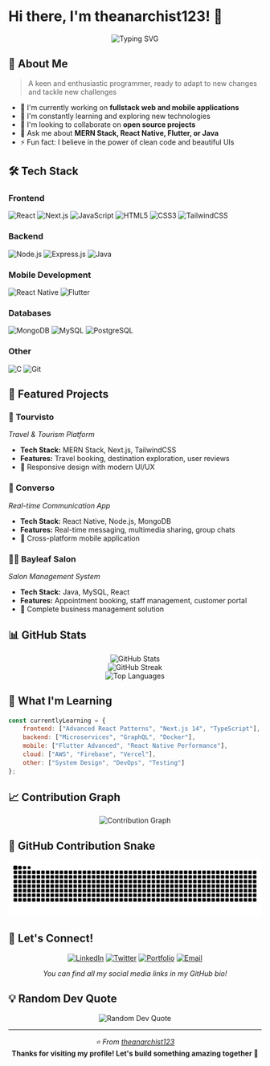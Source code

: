 # Hi there, I'm theanarchist123! 👋

<div align="center">
  <img src="https://readme-typing-svg.herokuapp.com?font=Fira+Code&pause=1000&color=36BCF7&center=true&vCenter=true&width=435&lines=Aspiring+Fullstack+Developer;MERN+Stack+Enthusiast;Mobile+App+Developer;Always+learning+new+things" alt="Typing SVG" />
</div>

## 🚀 About Me

> A keen and enthusiastic programmer, ready to adapt to new changes and tackle new challenges

- 🔭 I'm currently working on **fullstack web and mobile applications**
- 🌱 I'm constantly learning and exploring new technologies
- 👯 I'm looking to collaborate on **open source projects**
- 💬 Ask me about **MERN Stack, React Native, Flutter, or Java**
- ⚡ Fun fact: I believe in the power of clean code and beautiful UIs

## 🛠️ Tech Stack

### Frontend
![React](https://img.shields.io/badge/-React-61DAFB?style=flat-square&logo=react&logoColor=black)
![Next.js](https://img.shields.io/badge/-Next.js-000000?style=flat-square&logo=next.js&logoColor=white)
![JavaScript](https://img.shields.io/badge/-JavaScript-F7DF1E?style=flat-square&logo=javascript&logoColor=black)
![HTML5](https://img.shields.io/badge/-HTML5-E34F26?style=flat-square&logo=html5&logoColor=white)
![CSS3](https://img.shields.io/badge/-CSS3-1572B6?style=flat-square&logo=css3&logoColor=white)
![TailwindCSS](https://img.shields.io/badge/-TailwindCSS-38B2AC?style=flat-square&logo=tailwind-css&logoColor=white)

### Backend
![Node.js](https://img.shields.io/badge/-Node.js-339933?style=flat-square&logo=node.js&logoColor=white)
![Express.js](https://img.shields.io/badge/-Express.js-000000?style=flat-square&logo=express&logoColor=white)
![Java](https://img.shields.io/badge/-Java-007396?style=flat-square&logo=java&logoColor=white)

### Mobile Development
![React Native](https://img.shields.io/badge/-React%20Native-61DAFB?style=flat-square&logo=react&logoColor=black)
![Flutter](https://img.shields.io/badge/-Flutter-02569B?style=flat-square&logo=flutter&logoColor=white)

### Databases
![MongoDB](https://img.shields.io/badge/-MongoDB-47A248?style=flat-square&logo=mongodb&logoColor=white)
![MySQL](https://img.shields.io/badge/-MySQL-4479A1?style=flat-square&logo=mysql&logoColor=white)
![PostgreSQL](https://img.shields.io/badge/-PostgreSQL-336791?style=flat-square&logo=postgresql&logoColor=white)

### Other
![C](https://img.shields.io/badge/-C-A8B9CC?style=flat-square&logo=c&logoColor=black)
![Git](https://img.shields.io/badge/-Git-F05032?style=flat-square&logo=git&logoColor=white)

## 🎯 Featured Projects

### 🏨 Tourvisto
*Travel & Tourism Platform*
- **Tech Stack:** MERN Stack, Next.js, TailwindCSS
- **Features:** Travel booking, destination exploration, user reviews
- 🌟 Responsive design with modern UI/UX

### 💬 Converso
*Real-time Communication App*
- **Tech Stack:** React Native, Node.js, MongoDB
- **Features:** Real-time messaging, multimedia sharing, group chats
- 🌟 Cross-platform mobile application

### 💇‍♀️ Bayleaf Salon
*Salon Management System*
- **Tech Stack:** Java, MySQL, React
- **Features:** Appointment booking, staff management, customer portal
- 🌟 Complete business management solution

## 📊 GitHub Stats

<div align="center">
  <img src="https://github-readme-stats.vercel.app/api?username=theanarchist123&show_icons=true&theme=tokyonight&hide_border=true" alt="GitHub Stats" />
</div>

<div align="center">
  <img src="https://github-readme-streak-stats.herokuapp.com/?user=theanarchist123&theme=tokyonight&hide_border=true" alt="GitHub Streak" />
</div>

<div align="center">
  <img src="https://github-readme-stats.vercel.app/api/top-langs/?username=theanarchist123&layout=compact&theme=tokyonight&hide_border=true" alt="Top Languages" />
</div>

## 🌟 What I'm Learning

```javascript
const currentlyLearning = {
    frontend: ["Advanced React Patterns", "Next.js 14", "TypeScript"],
    backend: ["Microservices", "GraphQL", "Docker"],
    mobile: ["Flutter Advanced", "React Native Performance"],
    cloud: ["AWS", "Firebase", "Vercel"],
    other: ["System Design", "DevOps", "Testing"]
};
```

## 📈 Contribution Graph

<div align="center">
  <img src="https://github-readme-activity-graph.vercel.app/graph?username=theanarchist123&theme=tokyo-night&hide_border=true" alt="Contribution Graph" />
</div>

## 🐍 GitHub Contribution Snake

<div align="center">
  <picture>
    <source media="(prefers-color-scheme: dark)" srcset="https://raw.githubusercontent.com/theanarchist123/theanarchist123/output/github-contribution-grid-snake-dark.svg">
    <source media="(prefers-color-scheme: light)" srcset="https://raw.githubusercontent.com/theanarchist123/theanarchist123/output/github-contribution-grid-snake.svg">
    <img alt="github contribution grid snake animation" src="https://raw.githubusercontent.com/theanarchist123/theanarchist123/output/github-contribution-grid-snake.svg">
  </picture>
</div>

## 🤝 Let's Connect!

<div align="center">
  
[![LinkedIn](https://img.shields.io/badge/-LinkedIn-0077B5?style=for-the-badge&logo=linkedin&logoColor=white)](https://linkedin.com/in/your-profile)
[![Twitter](https://img.shields.io/badge/-Twitter-1DA1F2?style=for-the-badge&logo=twitter&logoColor=white)](https://twitter.com/your-handle)
[![Portfolio](https://img.shields.io/badge/-Portfolio-FF5722?style=for-the-badge&logo=google-chrome&logoColor=white)](https://your-portfolio.com)
[![Email](https://img.shields.io/badge/-Email-D14836?style=for-the-badge&logo=gmail&logoColor=white)](mailto:your-email@example.com)

*You can find all my social media links in my GitHub bio!*

</div>

## 💡 Random Dev Quote

<div align="center">
  <img src="https://quotes-github-readme.vercel.app/api?type=horizontal&theme=tokyonight" alt="Random Dev Quote" />
</div>

---

<div align="center">
  <i>⭐️ From <a href="https://github.com/theanarchist123">theanarchist123</a></i>
  <br>
  <strong>Thanks for visiting my profile! Let's build something amazing together 🚀</strong>
</div>
